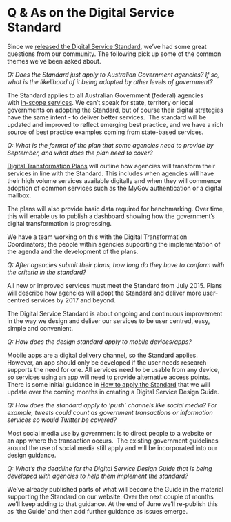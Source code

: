 Q & As on the Digital Service Standard 
======================================

Since we [released the Digital Service
Standard](/news-media/blog/release-alpha-digital-service-standard),
we’ve had some great questions from our community. The following pick up
some of the common themes we’ve been asked about.

*Q: Does the Standard just apply to Australian Government agencies? If
so, what is the likelihood of it being adopted by other levels of
government?*

The Standard applies to all Australian Government (federal) agencies
with [in-scope
services](/standard/digital-transition-plan/scope-digital-service-standard).
We can’t speak for state, territory or local governments on adopting the
Standard, but of course their digital strategies have the same intent -
to deliver better services.  The standard will be updated and improved
to reflect emerging best practice, and we have a rich source of best
practice examples coming from state-based services.

*Q: What is the format of the plan that some agencies need to provide by
September, and what does the plan need to cover?*

[Digital Transformation Plans](/standard/digital-transition-plan) will
outline how agencies will transform their services in line with the
Standard. This includes when agencies will have their high volume
services available digitally and when they will commence adoption of
common services such as the MyGov authentication or a digital mailbox.

The plans will also provide basic data required for benchmarking. Over
time, this will enable us to publish a dashboard showing how the
government’s digital transformation is progressing.

We have a team working on this with the Digital Transformation
Coordinators; the people within agencies supporting the implementation
of the agenda and the development of the plans.

*Q: After agencies submit their plans, how long do they have to conform
with the criteria in the standard?*

All new or improved services must meet the Standard from July 2015.
Plans will describe how agencies will adopt the Standard and deliver
more user-centred services by 2017 and beyond.

The Digital Service Standard is about ongoing and continuous improvement
in the way we design and deliver our services to be user centred, easy,
simple and convenient.

*Q: How does the design standard apply to mobile devices/apps?*

Mobile apps are a digital delivery channel, so the Standard applies.
However, an app should only be developed if the user needs research
supports the need for one. All services need to be usable from any
device, so services using an app will need to provide alternative access
points. There is some initial guidance in [How to apply the
Standard](http://www.dto.gov.au/standard/how-apply-standard) that we
will update over the coming months in creating a Digital Service Design
Guide. 

*Q: How does the standard apply to ‘push’ channels like social media?
For example, tweets could count as government transactions or
information services so would Twitter be covered?*

Most social media use by government is to direct people to a website or
an app where the transaction occurs.  The existing government guidelines
around the use of social media still apply and will be incorporated into
our design guidance.

*Q: What’s the deadline for the Digital Service Design Guide that is
being developed with agencies to help them implement the standard?*

We’ve already published parts of what will become the Guide in the
material supporting the Standard on our website. Over the next couple of
months we’ll keep adding to that guidance. At the end of June we’ll
re-publish this as ‘the Guide’ and then add further guidance as issues
emerge.

